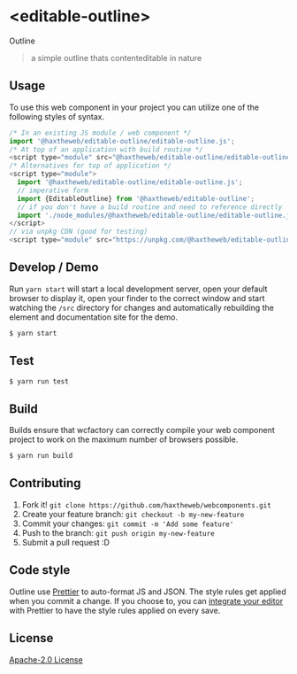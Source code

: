 # &lt;editable-outline&gt;

Outline
> a simple outline thats contenteditable in nature

## Usage
To use this web component in your project you can utilize one of the following styles of syntax.

```js
/* In an existing JS module / web component */
import '@haxtheweb/editable-outline/editable-outline.js';
/* At top of an application with build routine */
<script type="module" src="@haxtheweb/editable-outline/editable-outline.js"></script>
/* Alternatives for top of application */
<script type="module">
  import '@haxtheweb/editable-outline/editable-outline.js';
  // imperative form
  import {EditableOutline} from '@haxtheweb/editable-outline';
  // if you don't have a build routine and need to reference directly
  import './node_modules/@haxtheweb/editable-outline/editable-outline.js';
</script>
// via unpkg CDN (good for testing)
<script type="module" src="https://unpkg.com/@haxtheweb/editable-outline/editable-outline.js"></script>
```

## Develop / Demo
Run `yarn start` will start a local development server, open your default browser to display it, open your finder to the correct window and start watching the `/src` directory for changes and automatically rebuilding the element and documentation site for the demo.
```bash
$ yarn start
```

## Test

```bash
$ yarn run test
```

## Build
Builds ensure that wcfactory can correctly compile your web component project to
work on the maximum number of browsers possible.
```bash
$ yarn run build
```

## Contributing

1. Fork it! `git clone https://github.com/haxtheweb/webcomponents.git`
2. Create your feature branch: `git checkout -b my-new-feature`
3. Commit your changes: `git commit -m 'Add some feature'`
4. Push to the branch: `git push origin my-new-feature`
5. Submit a pull request :D

## Code style

Outline  use [Prettier][prettier] to auto-format JS and JSON.  The style rules get applied when you commit a change.  If you choose to, you can [integrate your editor][prettier-ed] with Prettier to have the style rules applied on every save.

[prettier]: https://github.com/prettier/prettier/
[prettier-ed]: https://github.com/prettier/prettier/#editor-integration
[polyserve]: https://github.com/Polymer/polyserve
[web-component-tester]: https://github.com/Polymer/web-component-tester

## License
[Apache-2.0 License](http://opensource.org/licenses/Apache-2.0)